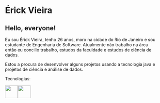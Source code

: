 <h1>Érick Vieira</h1>

<h2>Hello, everyone!</h2>

Eu sou Érick Vieira, tenho 26 anos, moro na cidade do Rio de Janeiro e sou estudante de Engenharia de Software. Atualmente não trabalho na área então
eu concilio trabalho, estudos da faculdade e estudos de ciência de dados.

Estou a procura de desenvolver alguns projetos usando a tecnologia java e projetos de ciência e análise de dados.

Tecnologias:

<img src="https://cdn.jsdelivr.net/gh/devicons/devicon/icons/java/java-original.svg" width='42'/><img src="https://cdn.jsdelivr.net/gh/devicons/devicon/icons/python/python-original.svg"  width='42'/>


